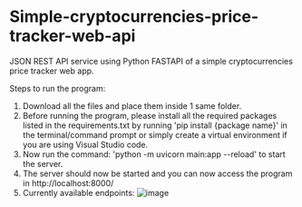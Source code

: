 # Simple-cryptocurrencies-price-tracker-web-api
JSON REST API service using Python FASTAPI of a simple cryptocurrencies price tracker web app.

Steps to run the program:
1. Download all the files and place them inside 1 same folder.
2. Before running the program, please install all the required packages listed in the requirements.txt by running 'pip install {package name}' in the terminal/command prompt or simply create a virtual environment if you are using Visual Studio code.
3. Now run the command: 'python -m uvicorn main:app --reload' to start the server.
4. The server should now be started and you can now access the program in http://localhost:8000/
5. Currently available endpoints:
   ![image](https://github.com/Est87/Simple-cryptocurrencies-price-tracker-web-api/assets/78466216/38b5d357-2ace-424f-8040-edc1e146d801)

